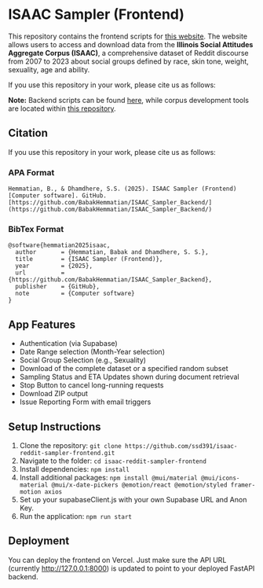 # ISAAC Sampler (Frontend)

This repository contains the frontend scripts for [this website](https://isaac.psychology.illinois.edu/). The website allows users to access and download data from the **Illinois Social Attitudes Aggregate Corpus (ISAAC)**, a comprehensive dataset of Reddit discourse from 2007 to 2023 about social groups defined by race, skin tone, weight, sexuality, age and ability.

If you use this repository in your work, please cite us as follows:

**Note:** Backend scripts can be found [here](https://github.com/BabakHemmatian/ISAAC_Sampler_Backend), while corpus development tools are located within [this repository](https://github.com/BabakHemmatian/Illinois_Social_Attitudes).

## Citation
If you use this repository in your work, please cite us as follows:

### APA Format
```
Hemmatian, B., & Dhamdhere, S.S. (2025). ISAAC Sampler (Frontend)[Computer software]. GitHub. [https://github.com/BabakHemmatian/ISAAC_Sampler_Backend/](https://github.com/BabakHemmatian/ISAAC_Sampler_Backend/)
```
### BibTex Format
```
@software{hemmatian2025isaac,
  author       = {Hemmatian, Babak and Dhamdhere, S. S.},
  title        = {ISAAC Sampler (Frontend)},
  year         = {2025},
  url          = {https://github.com/BabakHemmatian/ISAAC_Sampler_Backend},
  publisher    = {GitHub},
  note         = {Computer software}
}
```

## App Features

 - Authentication (via Supabase)
 - Date Range selection (Month-Year selection)
 - Social Group Selection (e.g., Sexuality)
 - Download of the complete dataset or a specified random subset
 - Sampling Status and ETA Updates shown during document retrieval
 - Stop Button to cancel long-running requests
 - Download ZIP output
 - Issue Reporting Form with email triggers

## Setup Instructions

1. Clone the repository: ```git clone https://github.com/ssd391/isaac-reddit-sampler-frontend.git```
2. Navigate to the folder: ```cd isaac-reddit-sampler-frontend```
3. Install dependencies: ```npm install```
4. Install additional packages: ```npm install @mui/material @mui/icons-material @mui/x-date-pickers @emotion/react @emotion/styled framer-motion axios```
5. Set up your supabaseClient.js with your own Supabase URL and Anon Key.
6. Run the application: ```npm run start```

## Deployment

You can deploy the frontend on Vercel. Just make sure the API URL (currently http://127.0.0.1:8000) is updated to point to your deployed FastAPI backend.
